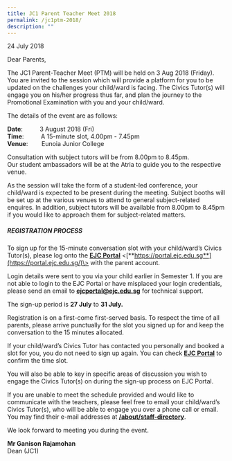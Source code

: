 ```yaml
---
title: JC1 Parent Teacher Meet 2018
permalink: /jc1ptm-2018/
description: ""
---
```

24 July 2018

Dear Parents,

The JC1 Parent-Teacher Meet (PTM) will be held on 3 Aug 2018 (Friday). You are invited to the session which will provide a platform for you to be updated on the challenges your child/ward is facing. The Civics Tutor(s) will engage you on his/her progress thus far, and plan the journey to the Promotional Examination with you and your child/ward.

The details of the event are as follows:

**Date**:          3 August 2018 (Fri)  
**Time**:          A 15-minute slot, 4.00pm - 7.45pm  
**Venue**:        Eunoia Junior College

Consultation with subject tutors will be from 8.00pm to 8.45pm.  
Our student ambassadors will be at the Atria to guide you to the respective venue.

As the session will take the form of a student-led conference, your child/ward is expected to be present during the meeting. Subject booths will be set up at the various venues to attend to general subject-related enquires. In addition, subject tutors will be available from 8.00pm to 8.45pm if you would like to approach them for subject-related matters.

##### **REGISTRATION PROCESS**

To sign up for the 15-minute conversation slot with your child/ward’s Civics Tutor(s), please log onto the **[EJC Portal](https://portal.ejc.edu.sg/)** <[**https://portal.ejc.edu.sg**](https://portal.ejc.edu.sg/)\> with the parent account.

Login details were sent to you via your child earlier in Semester 1. If you are not able to login to the EJC Portal or have misplaced your login credentials, please send an email to [**ejcportal@ejc.edu.sg**](mailto:ejcportal@ejc.edu.sg) for technical support.

The sign-up period is **27 July** to **31 July.**

Registration is on a first-come first-served basis. To respect the time of all parents, please arrive punctually for the slot you signed up for and keep the conversation to the 15 minutes allocated.

If your child/ward’s Civics Tutor has contacted you personally and booked a slot for you, you do not need to sign up again. You can check [**EJC Portal**](https://portal.ejc.edu.sg/) to confirm the time slot.

You will also be able to key in specific areas of discussion you wish to engage the Civics Tutor(s) on during the sign-up process on EJC Portal.

If you are unable to meet the schedule provided and would like to communicate with the teachers, please feel free to email your child/ward’s Civics Tutor(s), who will be able to engage you over a phone call or email. You may find their e-mail addresses at [**/about/staff-directory**](/about/staff-directory).

We look forward to meeting you during the event.

**Mr Ganison Rajamohan**   
Dean (JC1)